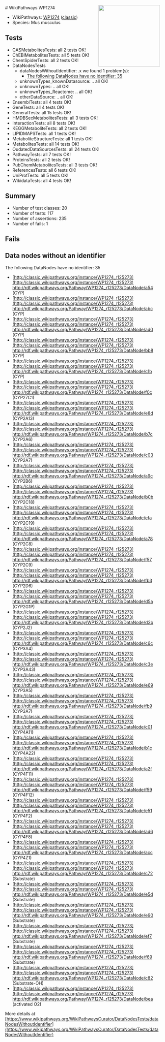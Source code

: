 <img style="float: right; width: 200px" src="https://upload.wikimedia.org/wikipedia/commons/thumb/8/83/Wplogo_with_text_500.png/640px-Wplogo_with_text_500.png" />
# WikiPathways WP1274

* WikiPathways: [WP1274](https://wikipathways.org/pathways/WP1274) ([classic](https://classic.wikipathways.org/instance/WP1274))
* Species: Mus musculus
## Tests
* CASMetabolitesTests: all 2 tests OK!
* ChEBIMetabolitesTests: all 5 tests OK!
* ChemSpiderTests: all 2 tests OK!
* DataNodesTests
    * dataNodesWithoutIdentifier: .x we found 1 problem(s):
        * [The following DataNodes have no identifier: 35](#8792c4d3)
    * unknownTypes_knownDatasource: .. all OK!
    * unknownTypes: .. all OK!
    * unknownTypes_Reactome: .. all OK!
    * otherDataSource: .. all OK!
* EnsemblTests: all 4 tests OK!
* GeneTests: all 4 tests OK!
* GeneralTests: all 15 tests OK!
* HMDBSecMetabolitesTests: all 3 tests OK!
* InteractionTests: all 8 tests OK!
* KEGGMetaboliteTests: all 2 tests OK!
* LIPIDMAPSTests: all 1 tests OK!
* MetaboliteStructureTests: all 1 tests OK!
* MetabolitesTests: all 14 tests OK!
* OudatedDataSourcesTests: all 24 tests OK!
* PathwayTests: all 7 tests OK!
* ProteinsTests: all 2 tests OK!
* PubChemMetabolitesTests: all 3 tests OK!
* ReferencesTests: all 6 tests OK!
* UniProtTests: all 5 tests OK!
* WikidataTests: all 4 tests OK!


## Summary

* Number of test classes: 20
* Number of tests: 117
* Number of assertions: 235
* Number of fails: 1

## Fails

<a name="8792c4d3" />

## Data nodes without an identifier

The following DataNodes have no identifier: 35

* [http://classic.wikipathways.org/instance/WP1274_r125273](http://classic.wikipathways.org/instance/WP1274_r125273) http://rdf.wikipathways.org/Pathway/WP1274_r125273/DataNode/a54 (CYP)
* [http://classic.wikipathways.org/instance/WP1274_r125273](http://classic.wikipathways.org/instance/WP1274_r125273) http://rdf.wikipathways.org/Pathway/WP1274_r125273/DataNode/abc (CYP)
* [http://classic.wikipathways.org/instance/WP1274_r125273](http://classic.wikipathways.org/instance/WP1274_r125273) http://rdf.wikipathways.org/Pathway/WP1274_r125273/DataNode/ad0 (CYP)
* [http://classic.wikipathways.org/instance/WP1274_r125273](http://classic.wikipathways.org/instance/WP1274_r125273) http://rdf.wikipathways.org/Pathway/WP1274_r125273/DataNode/bb8 (CYP)
* [http://classic.wikipathways.org/instance/WP1274_r125273](http://classic.wikipathways.org/instance/WP1274_r125273) http://rdf.wikipathways.org/Pathway/WP1274_r125273/DataNode/c1b (CYP)
* [http://classic.wikipathways.org/instance/WP1274_r125273](http://classic.wikipathways.org/instance/WP1274_r125273) http://rdf.wikipathways.org/Pathway/WP1274_r125273/DataNode/f0c (CYP27C1)
* [http://classic.wikipathways.org/instance/WP1274_r125273](http://classic.wikipathways.org/instance/WP1274_r125273) http://rdf.wikipathways.org/Pathway/WP1274_r125273/DataNode/e8d (CYP2A13)
* [http://classic.wikipathways.org/instance/WP1274_r125273](http://classic.wikipathways.org/instance/WP1274_r125273) http://rdf.wikipathways.org/Pathway/WP1274_r125273/DataNode/b7c (CYP2A6)
* [http://classic.wikipathways.org/instance/WP1274_r125273](http://classic.wikipathways.org/instance/WP1274_r125273) http://rdf.wikipathways.org/Pathway/WP1274_r125273/DataNode/c03 (CYP2A7)
* [http://classic.wikipathways.org/instance/WP1274_r125273](http://classic.wikipathways.org/instance/WP1274_r125273) http://rdf.wikipathways.org/Pathway/WP1274_r125273/DataNode/a9c (CYP2B6)
* [http://classic.wikipathways.org/instance/WP1274_r125273](http://classic.wikipathways.org/instance/WP1274_r125273) http://rdf.wikipathways.org/Pathway/WP1274_r125273/DataNode/b0b (CYP2C18)
* [http://classic.wikipathways.org/instance/WP1274_r125273](http://classic.wikipathways.org/instance/WP1274_r125273) http://rdf.wikipathways.org/Pathway/WP1274_r125273/DataNode/efa (CYP2C19)
* [http://classic.wikipathways.org/instance/WP1274_r125273](http://classic.wikipathways.org/instance/WP1274_r125273) http://rdf.wikipathways.org/Pathway/WP1274_r125273/DataNode/a78 (CYP2C8)
* [http://classic.wikipathways.org/instance/WP1274_r125273](http://classic.wikipathways.org/instance/WP1274_r125273) http://rdf.wikipathways.org/Pathway/WP1274_r125273/DataNode/f57 (CYP2C9)
* [http://classic.wikipathways.org/instance/WP1274_r125273](http://classic.wikipathways.org/instance/WP1274_r125273) http://rdf.wikipathways.org/Pathway/WP1274_r125273/DataNode/fb3 (CYP2D6)
* [http://classic.wikipathways.org/instance/WP1274_r125273](http://classic.wikipathways.org/instance/WP1274_r125273) http://rdf.wikipathways.org/Pathway/WP1274_r125273/DataNode/d5a (CYP2G1P)
* [http://classic.wikipathways.org/instance/WP1274_r125273](http://classic.wikipathways.org/instance/WP1274_r125273) http://rdf.wikipathways.org/Pathway/WP1274_r125273/DataNode/d3b (CYP2J2)
* [http://classic.wikipathways.org/instance/WP1274_r125273](http://classic.wikipathways.org/instance/WP1274_r125273) http://rdf.wikipathways.org/Pathway/WP1274_r125273/DataNode/c6c (CYP3A4)
* [http://classic.wikipathways.org/instance/WP1274_r125273](http://classic.wikipathways.org/instance/WP1274_r125273) http://rdf.wikipathways.org/Pathway/WP1274_r125273/DataNode/c3e (CYP3A43)
* [http://classic.wikipathways.org/instance/WP1274_r125273](http://classic.wikipathways.org/instance/WP1274_r125273) http://rdf.wikipathways.org/Pathway/WP1274_r125273/DataNode/e69 (CYP3A5)
* [http://classic.wikipathways.org/instance/WP1274_r125273](http://classic.wikipathways.org/instance/WP1274_r125273) http://rdf.wikipathways.org/Pathway/WP1274_r125273/DataNode/fb9 (CYP3A7)
* [http://classic.wikipathways.org/instance/WP1274_r125273](http://classic.wikipathways.org/instance/WP1274_r125273) http://rdf.wikipathways.org/Pathway/WP1274_r125273/DataNode/c01 (CYP4A11)
* [http://classic.wikipathways.org/instance/WP1274_r125273](http://classic.wikipathways.org/instance/WP1274_r125273) http://rdf.wikipathways.org/Pathway/WP1274_r125273/DataNode/b1c (CYP4A22)
* [http://classic.wikipathways.org/instance/WP1274_r125273](http://classic.wikipathways.org/instance/WP1274_r125273) http://rdf.wikipathways.org/Pathway/WP1274_r125273/DataNode/a2f (CYP4F11)
* [http://classic.wikipathways.org/instance/WP1274_r125273](http://classic.wikipathways.org/instance/WP1274_r125273) http://rdf.wikipathways.org/Pathway/WP1274_r125273/DataNode/f59 (CYP4F12)
* [http://classic.wikipathways.org/instance/WP1274_r125273](http://classic.wikipathways.org/instance/WP1274_r125273) http://rdf.wikipathways.org/Pathway/WP1274_r125273/DataNode/e51 (CYP4F2)
* [http://classic.wikipathways.org/instance/WP1274_r125273](http://classic.wikipathways.org/instance/WP1274_r125273) http://rdf.wikipathways.org/Pathway/WP1274_r125273/DataNode/ad6 (CYP4F8)
* [http://classic.wikipathways.org/instance/WP1274_r125273](http://classic.wikipathways.org/instance/WP1274_r125273) http://rdf.wikipathways.org/Pathway/WP1274_r125273/DataNode/acc (CYP4Z1)
* [http://classic.wikipathways.org/instance/WP1274_r125273](http://classic.wikipathways.org/instance/WP1274_r125273) http://rdf.wikipathways.org/Pathway/WP1274_r125273/DataNode/c72 (Substrate)
* [http://classic.wikipathways.org/instance/WP1274_r125273](http://classic.wikipathways.org/instance/WP1274_r125273) http://rdf.wikipathways.org/Pathway/WP1274_r125273/DataNode/e5d (Substrate)
* [http://classic.wikipathways.org/instance/WP1274_r125273](http://classic.wikipathways.org/instance/WP1274_r125273) http://rdf.wikipathways.org/Pathway/WP1274_r125273/DataNode/e90 (Substrate)
* [http://classic.wikipathways.org/instance/WP1274_r125273](http://classic.wikipathways.org/instance/WP1274_r125273) http://rdf.wikipathways.org/Pathway/WP1274_r125273/DataNode/ef7 (Substrate)
* [http://classic.wikipathways.org/instance/WP1274_r125273](http://classic.wikipathways.org/instance/WP1274_r125273) http://rdf.wikipathways.org/Pathway/WP1274_r125273/DataNode/f69 (Substrate)
* [http://classic.wikipathways.org/instance/WP1274_r125273](http://classic.wikipathways.org/instance/WP1274_r125273) http://rdf.wikipathways.org/Pathway/WP1274_r125273/DataNode/c82 (Substrate-OH)
* [http://classic.wikipathways.org/instance/WP1274_r125273](http://classic.wikipathways.org/instance/WP1274_r125273) http://rdf.wikipathways.org/Pathway/WP1274_r125273/DataNode/bea (activated O2)


More details at [https://www.wikipathways.org/WikiPathwaysCurator/DataNodesTests/dataNodesWithoutIdentifier](https://www.wikipathways.org/WikiPathwaysCurator/DataNodesTests/dataNodesWithoutIdentifier)

